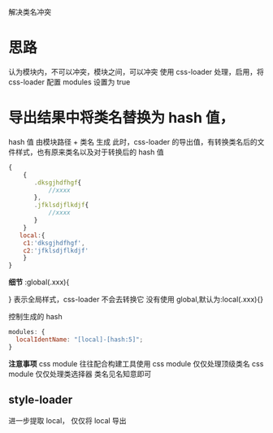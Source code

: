 解决类名冲突

# 思路

认为模块内，不可以冲突，模块之间，可以冲突
使用 css-loader 处理，启用，将 css-loader 配置 modules 设置为 true

# 导出结果中将类名替换为 hash 值，

hash 值 由模块路径 + 类名 生成
此时，css-loader 的导出值，有转换类名后的文件样式，也有原来类名以及对于转换后的 hash 值

```js
{
    {
       .dksgjhdfhgf{
           //xxxx
       },
       .jfklsdjflkdjf{
           //xxxx
       }
    }
   local:{
    c1:'dksgjhdfhgf',
    c2:'jfklsdjflkdjf'
    }
}
```

**细节**
:global(.xxx){

}
表示全局样式，css-loader 不会去转换它
没有使用 global,默认为:local(.xxx){}

控制生成的 hash

```js
modules: {
  localIdentName: "[local]-[hash:5]";
}
```

**注意事项**
css module 往往配合构建工具使用
css module 仅仅处理顶级类名
css module 仅仅处理类选择器
类名见名知意即可

## style-loader

进一步提取 local，
仅仅将 local 导出
